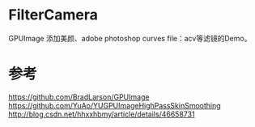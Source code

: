 # FilterCamera


GPUImage 添加美颜、adobe photoshop curves file：acv等滤镜的Demo。

# 参考
https://github.com/BradLarson/GPUImage
https://github.com/YuAo/YUGPUImageHighPassSkinSmoothing
http://blog.csdn.net/hhxxhbmy/article/details/46658731 